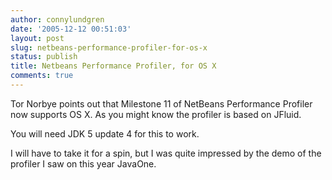 ```yaml
---
author: connylundgren
date: '2005-12-12 00:51:03'
layout: post
slug: netbeans-performance-profiler-for-os-x
status: publish
title: Netbeans Performance Profiler, for OS X
comments: true
---
```


Tor Norbye points out that Milestone 11 of NetBeans Performance Profiler now
supports OS X. As you might know the profiler is based on JFluid.

You will need JDK 5 update 4 for this to work.

I will have to take it for a spin, but I was quite impressed by the demo of
the profiler I saw on this year JavaOne.

